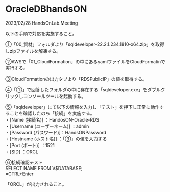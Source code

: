 # OracleDBhandsON
2023/02/28 HandsOnLab.Meeting


以下の手順で対応を実施すること。

①「00_資材」フォルダより「sqldeveloper-22.2.1.234.1810-x64.zip」を取得しzipファイルを解凍する。

②AWSで「01_CloudFormation」の中にあるyamlファイルをCloudFormatinで実行する。

③CloudFormationの出力タブより「RDSPublicIP」の値を取得する。

④「①」で回答したフォルダの中に存在する「sqldeveloper.exe」をダブルクリックしコンソールツールを起動する。

⑤「sqldeveloper」にて以下の情報を入力し「テスト」を押下し正常に動作することを確認したのち「接続」を実施する。  
・[Name (接続名)] ：HandosON-Oracle-RDS  
・[Username (ユーザーネーム)] ：admin  
・[Password (パスワード)]：HandsONPassword  
・[Hostname (ホスト名)] ：「③」の値を入力する  
・[Port (ポート)] ：1521  
・[SID] ：ORCL  

⑥接続確認テスト   
SELECT NAME FROM V$DATABASE;  
※CTRL+Enter

「ORCL」が出力されること。
